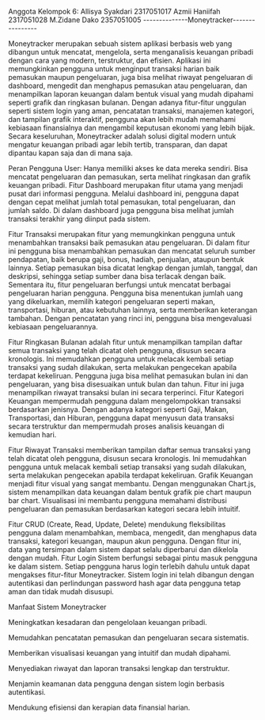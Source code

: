 Anggota Kelompok 6:
Allisya Syakdari 2317051017
Azmii Haniifah 2317051028
M.Zidane Dako 2357051005
--------------Moneytracker----------------


Moneytracker merupakan sebuah sistem aplikasi berbasis web yang dibangun untuk mencatat, mengelola, serta menganalisis keuangan pribadi dengan cara yang modern, terstruktur, dan efisien. Aplikasi ini memungkinkan pengguna untuk menginput transaksi harian baik pemasukan maupun pengeluaran, juga bisa melihat riwayat pengeluaran di dashboard, mengedit dan menghapus pemasukan atau pengeluaran, dan menampilkan laporan keuangan dalam bentuk visual yang mudah dipahami seperti grafik dan ringkasan bulanan.
Dengan adanya fitur-fitur unggulan seperti sistem login yang aman, pencatatan transaksi, manajemen kategori, dan tampilan grafik interaktif, pengguna akan lebih mudah memahami kebiasaan finansialnya dan mengambil keputusan ekonomi yang lebih bijak.
Secara keseluruhan, Moneytracker adalah solusi digital modern untuk mengatur keuangan pribadi agar lebih tertib, transparan, dan dapat dipantau kapan saja dan di mana saja.

Peran Pengguna
User: Hanya memiliki akses ke data mereka sendiri.
Bisa mencatat pengeluaran dan pemasukan, serta melihat ringkasan dan grafik keuangan pribadi.
Fitur Dashboard merupakan fitur utama yang menjadi pusat dari informasi pengguna. Melalui dashboard ini, pengguna dapat dengan cepat melihat jumlah total pemasukan, total pengeluaran, dan jumlah saldo. Di dalam dashboard juga pengguna bisa melihat jumlah transaksi terakhir yang diinput pada sistem.

Fitur Transaksi merupakan fitur yang memungkinkan pengguna untuk menambahkan transaksi baik pemasukan atau pengeluaran. Di dalam fitur ini pengguna bisa menambahkan pemasukan dan mencatat seluruh sumber pendapatan, baik berupa gaji, bonus, hadiah, penjualan, ataupun bentuk lainnya. Setiap pemasukan bisa dicatat lengkap dengan jumlah, tanggal, dan deskripsi, sehingga setiap sumber dana bisa terlacak dengan baik.
Sementara itu, fitur pengeluaran berfungsi untuk mencatat berbagai pengeluaran harian pengguna. Pengguna bisa menentukan jumlah uang yang dikeluarkan, memilih kategori pengeluaran seperti makan, transportasi, hiburan, atau kebutuhan lainnya, serta memberikan keterangan tambahan. Dengan pencatatan yang rinci ini, pengguna bisa mengevaluasi kebiasaan pengeluarannya.

Fitur Ringkasan Bulanan adalah fitur untuk menampilkan tampilan daftar semua transaksi yang telah dicatat oleh pengguna, disusun secara kronologis. Ini memudahkan pengguna untuk melacak kembali setiap transaksi yang sudah dilakukan, serta melakukan pengecekan apabila terdapat kekeliruan. Pengguna juga bisa melihat pemasukan bulan ini dan pengeluaran, yang bisa disesuaikan untuk bulan dan tahun. Fitur ini juga menampilkan riwayat transaksi bulan ini secara terperinci.
Fitur Kategori Keuangan mempermudah pengguna dalam mengelompokkan transaksi berdasarkan jenisnya. Dengan adanya kategori seperti Gaji, Makan, Transportasi, dan Hiburan, pengguna dapat menyusun data transaksi secara terstruktur dan mempermudah proses analisis keuangan di kemudian hari.

Fitur Riwayat Transaksi memberikan tampilan daftar semua transaksi yang telah dicatat oleh pengguna, disusun secara kronologis. Ini memudahkan pengguna untuk melacak kembali setiap transaksi yang sudah dilakukan, serta melakukan pengecekan apabila terdapat kekeliruan.
Grafik Keuangan menjadi fitur visual yang sangat membantu. Dengan menggunakan Chart.js, sistem menampilkan data keuangan dalam bentuk grafik pie chart maupun bar chart. Visualisasi ini membantu pengguna memahami distribusi pengeluaran dan pemasukan berdasarkan kategori secara lebih intuitif.

Fitur CRUD (Create, Read, Update, Delete) mendukung fleksibilitas pengguna dalam menambahkan, membaca, mengedit, dan menghapus data transaksi, kategori keuangan, maupun akun pengguna. Dengan fitur ini, data yang tersimpan dalam sistem dapat selalu diperbarui dan dikelola dengan mudah.
Fitur Login Sistem berfungsi sebagai pintu masuk pengguna ke dalam sistem. Setiap pengguna harus login terlebih dahulu untuk dapat mengakses fitur-fitur Moneytracker. Sistem login ini telah dibangun dengan autentikasi dan perlindungan password hash agar data pengguna tetap aman dan tidak mudah disusupi.


Manfaat Sistem Moneytracker

Meningkatkan kesadaran dan pengelolaan keuangan pribadi.

Memudahkan pencatatan pemasukan dan pengeluaran secara sistematis.

Memberikan visualisasi keuangan yang intuitif dan mudah dipahami.

Menyediakan riwayat dan laporan transaksi lengkap dan terstruktur.

Menjamin keamanan data pengguna dengan sistem login berbasis autentikasi.

Mendukung efisiensi dan kerapian data finansial harian.
